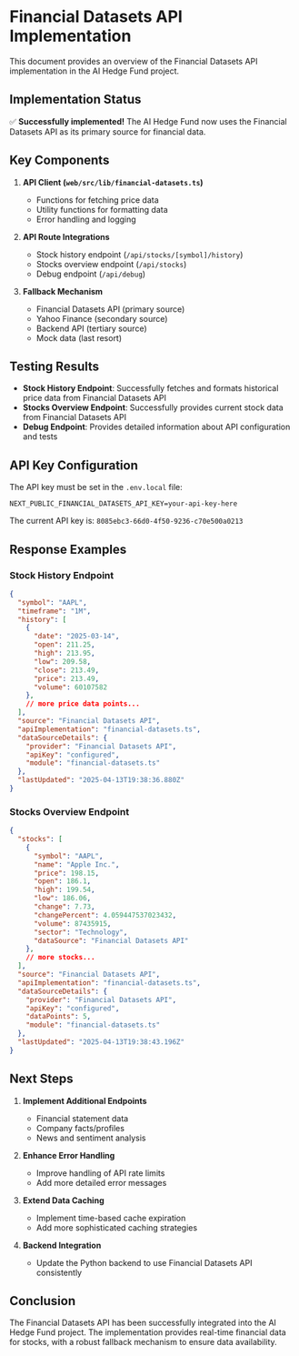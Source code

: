 # Financial Datasets API Implementation

This document provides an overview of the Financial Datasets API implementation in the AI Hedge Fund project.

## Implementation Status

✅ **Successfully implemented!** The AI Hedge Fund now uses the Financial Datasets API as its primary source for financial data.

## Key Components

1. **API Client (`web/src/lib/financial-datasets.ts`)**
   - Functions for fetching price data
   - Utility functions for formatting data
   - Error handling and logging

2. **API Route Integrations**
   - Stock history endpoint (`/api/stocks/[symbol]/history`)
   - Stocks overview endpoint (`/api/stocks`)
   - Debug endpoint (`/api/debug`)

3. **Fallback Mechanism**
   - Financial Datasets API (primary source)
   - Yahoo Finance (secondary source)
   - Backend API (tertiary source)
   - Mock data (last resort)

## Testing Results

- **Stock History Endpoint**: Successfully fetches and formats historical price data from Financial Datasets API
- **Stocks Overview Endpoint**: Successfully provides current stock data from Financial Datasets API
- **Debug Endpoint**: Provides detailed information about API configuration and tests

## API Key Configuration

The API key must be set in the `.env.local` file:

```
NEXT_PUBLIC_FINANCIAL_DATASETS_API_KEY=your-api-key-here
```

The current API key is: `8085ebc3-66d0-4f50-9236-c70e500a0213`

## Response Examples

### Stock History Endpoint

```json
{
  "symbol": "AAPL",
  "timeframe": "1M",
  "history": [
    {
      "date": "2025-03-14",
      "open": 211.25,
      "high": 213.95,
      "low": 209.58,
      "close": 213.49,
      "price": 213.49,
      "volume": 60107582
    },
    // more price data points...
  ],
  "source": "Financial Datasets API",
  "apiImplementation": "financial-datasets.ts",
  "dataSourceDetails": {
    "provider": "Financial Datasets API",
    "apiKey": "configured",
    "module": "financial-datasets.ts"
  },
  "lastUpdated": "2025-04-13T19:38:36.880Z"
}
```

### Stocks Overview Endpoint

```json
{
  "stocks": [
    {
      "symbol": "AAPL",
      "name": "Apple Inc.",
      "price": 198.15,
      "open": 186.1,
      "high": 199.54,
      "low": 186.06,
      "change": 7.73,
      "changePercent": 4.059447537023432,
      "volume": 87435915,
      "sector": "Technology",
      "dataSource": "Financial Datasets API"
    },
    // more stocks...
  ],
  "source": "Financial Datasets API",
  "apiImplementation": "financial-datasets.ts",
  "dataSourceDetails": {
    "provider": "Financial Datasets API",
    "apiKey": "configured",
    "dataPoints": 5,
    "module": "financial-datasets.ts"
  },
  "lastUpdated": "2025-04-13T19:38:43.196Z"
}
```

## Next Steps

1. **Implement Additional Endpoints**
   - Financial statement data
   - Company facts/profiles
   - News and sentiment analysis

2. **Enhance Error Handling**
   - Improve handling of API rate limits
   - Add more detailed error messages

3. **Extend Data Caching**
   - Implement time-based cache expiration
   - Add more sophisticated caching strategies

4. **Backend Integration**
   - Update the Python backend to use Financial Datasets API consistently

## Conclusion

The Financial Datasets API has been successfully integrated into the AI Hedge Fund project. The implementation provides real-time financial data for stocks, with a robust fallback mechanism to ensure data availability. 